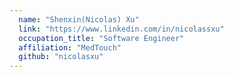 ```yaml
---
  name: "Shenxin(Nicolas) Xu"
  link: "https://www.linkedin.com/in/nicolassxu"
  occupation_title: "Software Engineer"
  affiliation: "MedTouch"
  github: "nicolasxu"
---
```

